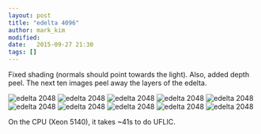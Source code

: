 ```yaml
---
layout: post
title: "edelta 4096"
author: mark_kim
modified:
date:   2015-09-27 21:30
tags: []
---
```


Fixed shading (normals should point towards the light).
Also, added depth peel. The next ten images peel away the layers of the edelta.


![edelta 2048](/images/2015-09-27/edelta-2048-0.png)
![edelta 2048](/images/2015-09-27/edelta-2048-1.png)
![edelta 2048](/images/2015-09-27/edelta-2048-2.png)
![edelta 2048](/images/2015-09-27/edelta-2048-3.png)
![edelta 2048](/images/2015-09-27/edelta-2048-4.png)
![edelta 2048](/images/2015-09-27/edelta-2048-5.png)
![edelta 2048](/images/2015-09-27/edelta-2048-6.png)
![edelta 2048](/images/2015-09-27/edelta-2048-7.png)
![edelta 2048](/images/2015-09-27/edelta-2048-8.png)
![edelta 2048](/images/2015-09-27/edelta-2048-9.png)

On the CPU (Xeon 5140), it takes ~41s to do UFLIC.